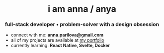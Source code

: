 <h1 align="center">i am anna / anya</h1>
<h3 align="center">full-stack developer • problem-solver with a design obsession</h3>

- connect with me: **anna.parilova@gmail.com**
- all of my projects are available at [my portfolio](https://anya1.netlify.app)
- currently learning: **React Native, Svelte, Docker**
